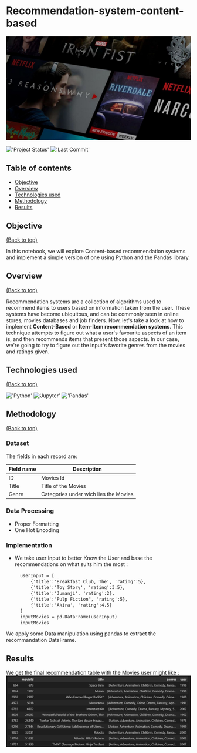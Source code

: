 # Recommendation-system-content-based

<img src="Images/recommender-system-for-movie-recommendation.jpg">
<br>

!['Project Status'](https://img.shields.io/badge/Project%20Status-Completed-green)
!['Last Commit'](https://img.shields.io/github/last-commit/ismael616/Recommendation_system_content-based)

## Table of contents

- [Objective](#Objective)
- [Overview](#Overview)
- [Technologies used](#Technologies-used)
- [Methodology](#project-description)
- [Results](#project-results)

## Objective
[(Back to top)](#Table-of-contents)

In this notebook, we will explore Content-based recommendation systems and implement a simple version of one using Python and the Pandas library.

## Overview
[(Back to top)](#Table-of-contents)

Recommendation systems are a collection of algorithms used to recommend items to users based on information taken from the user. These systems have become ubiquitous, and can be commonly seen in online stores, movies databases and job finders.
Now, let's take a look at how to implement **Content-Based** or **Item-Item recommendation systems**. This technique attempts to figure out what a user's favourite aspects of an item is, and then recommends items that present those aspects. In our case, we're going to try to figure out the input's favorite genres from the movies and ratings given.

## Technologies used
[(Back to top)](#Table-of-contents)

!['Python'](https://img.shields.io/badge/-Python-green)
!['Jupyter'](https://img.shields.io/badge/-Jupyter%20Notebook-orange)
!['Pandas'](https://img.shields.io/badge/-pandas-blue)

## Methodology

[(Back to top)](#Table-of-contents) 

### Dataset

The fields in each record are:

| Field name  | Description                 |
| ----------- | --------------------------- |
| ID          |Movies Id          |
| Title       | Title of the Movies            |
| Genre       | Categories under wich lies the Movies |

### Data Processing

* Proper Formatting
* One Hot Encoding

### Implementation

* We take user Input to better Know the User and base the recommendations on what suits him the most :

        userInput = [
            {'title':'Breakfast Club, The', 'rating':5},
            {'title':'Toy Story', 'rating':3.5},
            {'title':'Jumanji', 'rating':2},
            {'title':"Pulp Fiction", 'rating':5},
            {'title':'Akira', 'rating':4.5}
        ] 
        inputMovies = pd.DataFrame(userInput)
        inputMovies
We apply some Data manipulation using pandas to extract the recommandation DataFrame.

## Results
We get the final recommendation table with the Movies user might like :
!['Final Table](Images/Output.png) 

